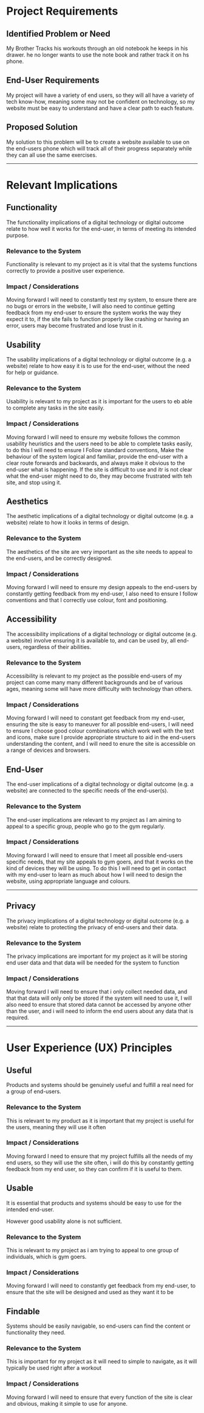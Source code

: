 # Project Requirements

## Identified Problem or Need

My Brother Tracks his workouts through an old notebook he keeps in his drawer. he no longer wants to use the note book and rather track it on hs phone.


## End-User Requirements

My project will have a variety of end users, so they will all have a variety of tech know-how, meaning some may not be confident on technology, so my website must be easy to understand and have a clear path to each feature.


## Proposed Solution

My solution to this problem will be to create a website available to use on the end-users phone which will track all of their progress separately while they can all use the same exercises.


---

# Relevant Implications

## Functionality

The functionality implications of a digital technology or digital outcome relate to how well it works for the end-user, in terms of meeting its intended purpose.

### Relevance to the System

Functionality is relevant to my project as it is vital that the systems functions correctly to provide a positive user experience.

### Impact / Considerations

Moving forward I will need to constantly test my system, to ensure there are no bugs or errors in the website, I will also need to continue getting feedback from my end-user to ensure the system works the way they expect it to, if the site fails to function properly like crashing or having an error, users may become frustrated and lose trust in it.




## Usability

The usability implications of a digital technology or digital outcome (e.g. a website) relate to how easy it is to use for the end-user, without the need for help or guidance.

### Relevance to the System

Usability is relevant to my project as it is important for the users to eb able to complete any tasks in the site easily.

### Impact / Considerations

Moving forward I will need to ensure my website follows the common usability heuristics and the users need to be able to complete tasks easily, to do this I will need to ensure I Follow standard conventions, Make the behaviour of the system logical and familiar, provide the end-user with a clear route forwards and backwards, and always make it obvious to the end-user what is happening. If the site is difficult to use and itr is not clear what the end-user might need to do, they may become frustrated with teh site, and stop using it.



## Aesthetics

The aesthetic implications of a digital technology or digital outcome (e.g. a website) relate to how it looks in terms of design.

### Relevance to the System

The aesthetics of the site are very important as the site needs to appeal to the end-users, and be correctly designed.

### Impact / Considerations

Moving forward I will need to ensure my design appeals to the end-users by constantly getting feedback from my end-user, I also need to ensure I follow conventions and that I correctly use colour, font and positioning.



## Accessibility

The accessibility implications of a digital technology or digital outcome (e.g. a website) involve ensuring it is available to, and can be used by, all end-users, regardless of their abilities.

### Relevance to the System

Accessibility is relevant to my project as the possible end-users of my project can come many many different backgrounds and be of various ages, meaning some will have more difficulty with technology than others.

### Impact / Considerations

Moving forward I will need to constant get feedback from my end-user, ensuring the site is easy to maneuver for all possible end-users, I will need to ensure I choose good colour combinations which work well with the text and icons, make sure I provide appropriate structure to aid in the end-users understanding the content, and I will need to enure the site is accessible on a range of devices and browsers.



## End-User

The end-user implications of a digital technology or digital outcome (e.g. a website) are connected to the specific needs of the end-user(s).

### Relevance to the System

The end-user implications are relevant to my project as I am aiming to appeal to a specific group, people who go to the gym regularly.

### Impact / Considerations

Moving forward I will need to ensure that I meet all possible end-users specific needs, that my site appeals to gym goers, and that it works on the kind of devices they will be using. To do this I will need to get in contact with my end-user to learn as much about how I will need to design the website, using appropriate language and colours.


---

## Privacy

The privacy implications of a digital technology or digital outcome (e.g. a website) relate to protecting the privacy of end-users and their data.

### Relevance to the System

The privacy implications are important for my project as it will be storing end user data and that data will be needed for the system to function

### Impact / Considerations

Moving forward I will need to ensure that i only collect needed data, and that that data will only only be stored if the system will need to use it, I will also need to ensure that stored data cannot be accessed by anyone other than the user, and i will need to inform the end users about any data that is required.


---

# User Experience (UX) Principles

## Useful

Products and systems should be genuinely useful and fulfill a real need for a group of end-users.

### Relevance to the System

This is relevant to my product as it is important that my project is useful for the users, meaning they will use it often

### Impact / Considerations

Moving forward I need to ensure that my project fulfills all the needs of my end users, so they will use the site often, i will do this by constantly getting feedback from my end user, so they can confirm if it is useful to them.


## Usable

It is essential that products and systems should be easy to use for the intended end-user.

However good usability alone is not sufficient.

### Relevance to the System

This is relevant to my project as i am trying to appeal to one group of individuals, which is gym goers.

### Impact / Considerations

Moving forward I will need to constantly get feedback from my end-user, to ensure that the site will be designed and used as they want it to be


## Findable

Systems should be easily navigable, so end-users can find the content or functionality they need.

### Relevance to the System

This is important for my project as it will need to simple to navigate, as it will typically be used right after a workout

### Impact / Considerations

Moving forward I will need to ensure that every function of the site is clear and obvious, making it simple to use for anyone.

